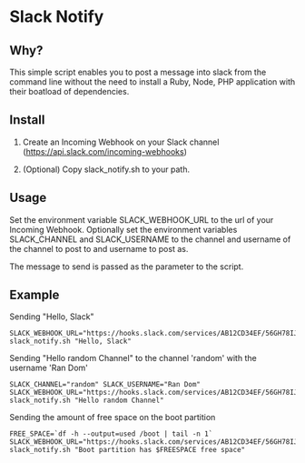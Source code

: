 Slack Notify
============

Why?
----
This simple script enables you to post a message into slack from the command line without the need to install a Ruby, Node, PHP application with their boatload of dependencies. 

Install
-------

1. Create an Incoming Webhook on your Slack channel (https://api.slack.com/incoming-webhooks)

2. (Optional) Copy slack_notify.sh to your path.

Usage
-----

Set the environment variable SLACK_WEBHOOK_URL to the url of your Incoming Webhook. Optionally set the environment variables SLACK_CHANNEL and SLACK_USERNAME to the channel and username of the channel to post to and username to post as.

The message to send is passed as the parameter to the script.

Example
-------

Sending "Hello, Slack"

    SLACK_WEBHOOK_URL="https://hooks.slack.com/services/AB12CD34EF/56GH78IJ90/KLMN9876opqr5432stu" slack_notify.sh "Hello, Slack"


Sending "Hello random Channel" to the channel 'random' with the username 'Ran Dom'

    SLACK_CHANNEL="random" SLACK_USERNAME="Ran Dom" SLACK_WEBHOOK_URL="https://hooks.slack.com/services/AB12CD34EF/56GH78IJ90/KLMN9876opqr5432stu" slack_notify.sh "Hello random Channel"


Sending the amount of free space on the boot partition

    FREE_SPACE=`df -h --output=used /boot | tail -n 1` SLACK_WEBHOOK_URL="https://hooks.slack.com/services/AB12CD34EF/56GH78IJ90/KLMN9876opqr5432stu" slack_notify.sh "Boot partition has $FREESPACE free space"

